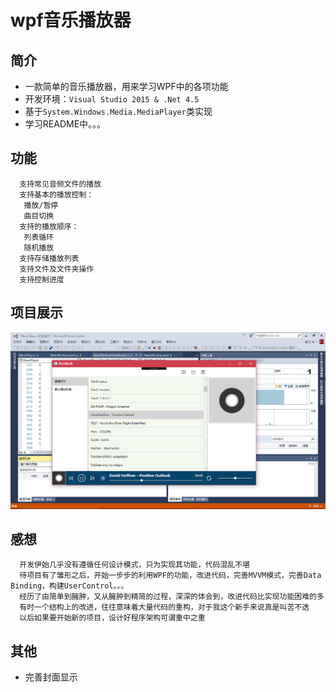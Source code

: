 # wpf音乐播放器
## 简介
* 一款简单的音乐播放器，用来学习WPF中的各项功能
* 开发环境：`Visual Studio 2015 & .Net 4.5`
* 基于`System.Windows.Media.MediaPlayer`类实现
* 学习README中。。。

## 功能
      支持常见音频文件的播放
      支持基本的播放控制：
       播放/暂停
       曲目切换
      支持的播放顺序：
       列表循环
       随机播放
      支持存储播放列表
      支持文件及文件夹操作
      支持控制进度
      
## 项目展示
![image](https://github.com/Foggydays/wpf-music-player/blob/master/GitHubImage/Image2.png)
      
## 感想
      开发伊始几乎没有遵循任何设计模式，只为实现其功能，代码混乱不堪
      待项目有了雏形之后，开始一步步的利用WPF的功能，改进代码，完善MVVM模式，完善Data Binding，构建UserControl。。。
      经历了由简单到臃肿，又从臃肿到精简的过程，深深的体会到，改进代码比实现功能困难的多
      有时一个结构上的改进，往往意味着大量代码的重构，对于我这个新手来说真是叫苦不迭
      以后如果要开始新的项目，设计好程序架构可谓重中之重

## 其他
* 完善封面显示
